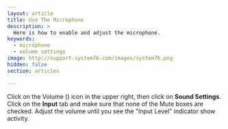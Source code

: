 ```yaml
---
layout: article
title: Use The Microphone
description: >
  Here is how to enable and adjust the microphone.
keywords:
  - microphone
  - volume settings
image: http://support.system76.com/images/system76.png
hidden: false
section: articles

---
```


Click on the Volume (<i class='fa fa-volume-up'></i>) icon in the upper right, then click on **Sound Settings**. Click on the **Input** tab and make sure that none of the Mute boxes are checked. Adjust the volume until you see the "Input Level" indicator show activity.
